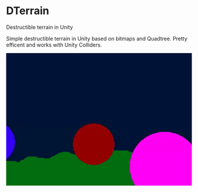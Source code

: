 # DTerrain
Destructible terrain in Unity

Simple destructible terrain in Unity based on bitmaps and Quadtree. Pretty efficent and works with Unity Colliders.

![Demo](gif.gif)
